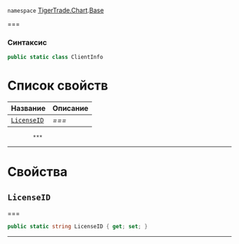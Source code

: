
`namespace` [TigerTrade.Chart](../../TigerTrade.Chart.md).[Base](../../TigerTrade.Chart/Base.md)


===

### Синтаксис
```csharp
public static class ClientInfo
```


# Список свойств
| Название | Описание |
| --- | --- |
| [`LicenseID`](#property-licenseid) | *===* |




            ***  
 ***  
# Свойства

## `LicenseID`<a href="property-licenseid" id="property-licenseid"></a>
===
```csharp
public static string LicenseID { get; set; }
```  
***

